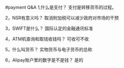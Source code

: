 #payment Q&A
1,什么是支付？ 
   支付是转移货币的过程。

2，NSR有意义吗？
  取消附加税可以减少政府对市场的干预

3，SWIFT是什么？
     国际认定的金融通讯标准

4，ATM机查询和取钱收钱吗？
    可收可不收

5，什么叫货币？
     实物货币与电子货币的总称

6，Alipay账户里的数字是不是钱？
    是的

